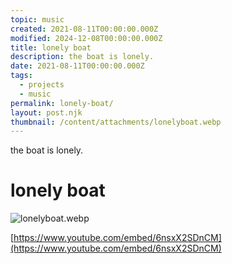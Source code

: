 ```yaml
---
topic: music
created: 2021-08-11T00:00:00.000Z
modified: 2024-12-08T00:00:00.000Z
title: lonely boat
description: the boat is lonely.
date: 2021-08-11T00:00:00.000Z
tags:
  - projects
  - music
permalink: lonely-boat/
layout: post.njk
thumbnail: /content/attachments/lonelyboat.webp
---
```


the boat is lonely.

# lonely boat

![lonelyboat.webp](/content/attachments/lonelyboat.webp)

[https://www.youtube.com/embed/6nsxX2SDnCM](https://www.youtube.com/embed/6nsxX2SDnCM)
